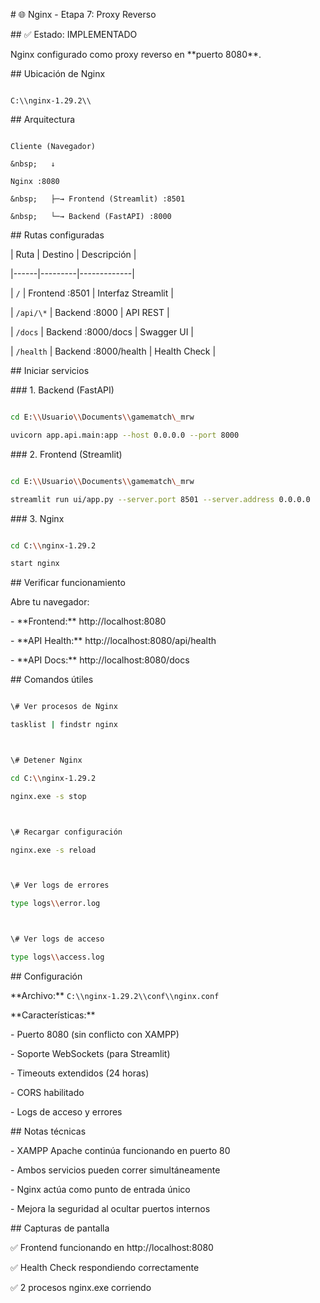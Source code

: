 \# 🌐 Nginx - Etapa 7: Proxy Reverso



\## ✅ Estado: IMPLEMENTADO



Nginx configurado como proxy reverso en \*\*puerto 8080\*\*.



\## Ubicación de Nginx

```

C:\\nginx-1.29.2\\

```



\## Arquitectura

```

Cliente (Navegador)

&nbsp;   ↓

Nginx :8080

&nbsp;   ├─→ Frontend (Streamlit) :8501

&nbsp;   └─→ Backend (FastAPI) :8000

```



\## Rutas configuradas



| Ruta | Destino | Descripción |

|------|---------|-------------|

| `/` | Frontend :8501 | Interfaz Streamlit |

| `/api/\*` | Backend :8000 | API REST |

| `/docs` | Backend :8000/docs | Swagger UI |

| `/health` | Backend :8000/health | Health Check |



\## Iniciar servicios



\### 1. Backend (FastAPI)

```bash

cd E:\\Usuario\\Documents\\gamematch\_mrw

uvicorn app.api.main:app --host 0.0.0.0 --port 8000

```



\### 2. Frontend (Streamlit)

```bash

cd E:\\Usuario\\Documents\\gamematch\_mrw

streamlit run ui/app.py --server.port 8501 --server.address 0.0.0.0

```



\### 3. Nginx

```bash

cd C:\\nginx-1.29.2

start nginx

```



\## Verificar funcionamiento



Abre tu navegador:



\- \*\*Frontend:\*\* http://localhost:8080

\- \*\*API Health:\*\* http://localhost:8080/api/health

\- \*\*API Docs:\*\* http://localhost:8080/docs



\## Comandos útiles

```bash

\# Ver procesos de Nginx

tasklist | findstr nginx



\# Detener Nginx

cd C:\\nginx-1.29.2

nginx.exe -s stop



\# Recargar configuración

nginx.exe -s reload



\# Ver logs de errores

type logs\\error.log



\# Ver logs de acceso

type logs\\access.log

```



\## Configuración



\*\*Archivo:\*\* `C:\\nginx-1.29.2\\conf\\nginx.conf`



\*\*Características:\*\*

\- Puerto 8080 (sin conflicto con XAMPP)

\- Soporte WebSockets (para Streamlit)

\- Timeouts extendidos (24 horas)

\- CORS habilitado

\- Logs de acceso y errores



\## Notas técnicas



\- XAMPP Apache continúa funcionando en puerto 80

\- Ambos servicios pueden correr simultáneamente

\- Nginx actúa como punto de entrada único

\- Mejora la seguridad al ocultar puertos internos



\## Capturas de pantalla



✅ Frontend funcionando en http://localhost:8080

✅ Health Check respondiendo correctamente

✅ 2 procesos nginx.exe corriendo

